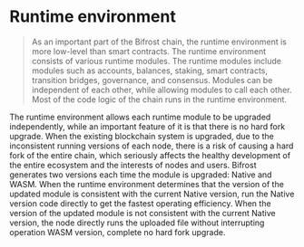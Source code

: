 # Runtime environment

> As an important part of the Bifrost chain, the runtime environment is more low-level than smart contracts. The runtime environment consists of various runtime modules. The runtime modules include modules such as accounts, balances, staking, smart contracts, transition bridges, governance, and consensus. Modules can be independent of each other, while allowing modules to call each other. Most of the code logic of the chain runs in the runtime environment.

The runtime environment allows each runtime module to be upgraded independently, while an important feature of it is that there is no hard fork upgrade. When the existing blockchain system is upgraded, due to the inconsistent running versions of each node, there is a risk of causing a hard fork of the entire chain, which seriously affects the healthy development of the entire ecosystem and the interests of nodes and users. Bifrost generates two versions each time the module is upgraded: Native and WASM. When the runtime environment determines that the version of the updated module is consistent with the current Native version, run the Native version code directly to get the fastest operating efficiency. When the version of the updated module is not consistent with the current Native version, the node directly runs the uploaded file without interrupting operation WASM version, complete no hard fork upgrade.